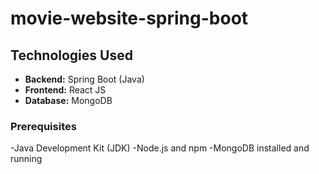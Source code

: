# movie-website-spring-boot

## Technologies Used

- **Backend:** Spring Boot (Java)
- **Frontend:** React JS
- **Database:** MongoDB

### Prerequisites

-Java Development Kit (JDK)
-Node.js and npm
-MongoDB installed and running
